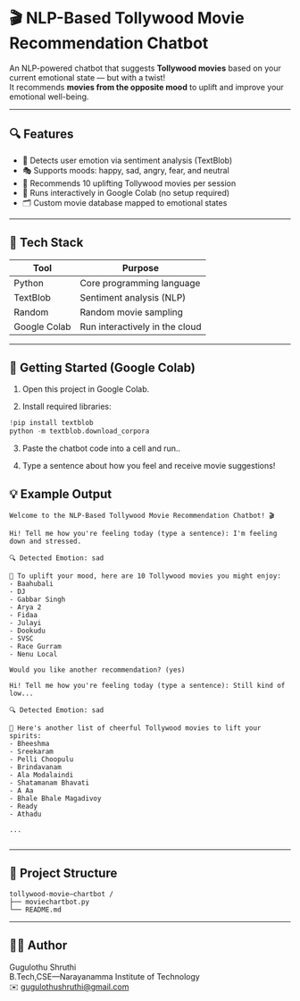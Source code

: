# 🎬 NLP-Based Tollywood Movie Recommendation Chatbot 

An NLP-powered chatbot that suggests **Tollywood movies** based on your current emotional state — but with a twist!  
It recommends **movies from the opposite mood** to uplift and improve your emotional well-being.

---

## 🔍 Features

- 🧠 Detects user emotion via sentiment analysis (TextBlob)
- 🎭 Supports moods: happy, sad, angry, fear, and neutral
- 🎥 Recommends 10 uplifting Tollywood movies per session
- 🤖 Runs interactively in Google Colab (no setup required)
- 🗂️ Custom movie database mapped to emotional states

---

## 🧰 Tech Stack

| Tool         | Purpose                                  |
|--------------|-------------------------------------------|
| Python       | Core programming language                 |
| TextBlob     | Sentiment analysis (NLP)                  |
| Random       | Random movie sampling                     |
| Google Colab | Run interactively in the cloud            |

---

## 🚀 Getting Started (Google Colab)

1. Open this project in Google Colab.

2. Install required libraries:

```python
!pip install textblob
python -m textblob.download_corpora
```
3. Paste the chatbot code into a cell and run.. 

4. Type a sentence about how you feel and receive movie suggestions!


   

## 💡 Example Output

```
Welcome to the NLP-Based Tollywood Movie Recommendation Chatbot! 🎬

Hi! Tell me how you're feeling today (type a sentence): I'm feeling down and stressed.

🔍 Detected Emotion: sad

🎥 To uplift your mood, here are 10 Tollywood movies you might enjoy:
- Baahubali
- DJ
- Gabbar Singh
- Arya 2
- Fidaa
- Julayi
- Dookudu
- SVSC
- Race Gurram
- Nenu Local

Would you like another recommendation? (yes)

Hi! Tell me how you're feeling today (type a sentence): Still kind of low...

🔍 Detected Emotion: sad

🎥 Here's another list of cheerful Tollywood movies to lift your spirits:
- Bheeshma
- Sreekaram
- Pelli Choopulu
- Brindavanam
- Ala Modalaindi
- Shatamanam Bhavati
- A Aa
- Bhale Bhale Magadivoy
- Ready
- Athadu

...


```

---

## 📂 Project Structure

```
tollywood-movie–chartbot /
├── moviechartbot.py
└── README.md
```

---

## 🙋‍♀️ Author

Gugulothu Shruthi  
B.Tech,CSE—Narayanamma Institute of Technology  
✉️ [gugulothushruthi@gmail.com](mailto:gugulothushruthi@gmail.com)
